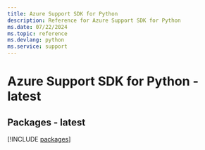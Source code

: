 ```yaml
---
title: Azure Support SDK for Python
description: Reference for Azure Support SDK for Python
ms.date: 07/22/2024
ms.topic: reference
ms.devlang: python
ms.service: support
---
```

# Azure Support SDK for Python - latest
## Packages - latest
[!INCLUDE [packages](support-index.md)]